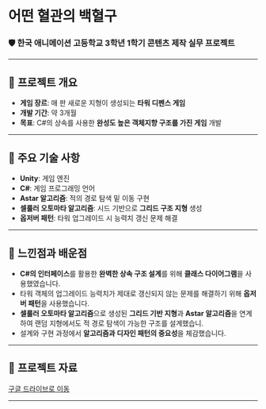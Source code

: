 # 어떤 혈관의 백혈구

### 🛡️ 한국 애니메이션 고등학교 3학년 1학기 콘텐츠 제작 실무 프로젝트

---

## 📌 프로젝트 개요
- **게임 장르**: 매 판 새로운 지형이 생성되는 **타워 디펜스 게임**
- **개발 기간**: 약 3개월
- **목표**: C#의 상속를 사용한 **완성도 높은 객체지향 구조를 가진 게임** 개발

---

## 🔑 주요 기술 사항
- **Unity**: 게임 엔진
- **C#**: 게임 프로그래밍 언어
- **Astar 알고리즘**: 적의 경로 탐색 밑 이동 구현
- **셀룰러 오토마타 알고리즘**: 시드 기반으로 **그리드 구조 지형** 생성
- **옵저버 패턴**: 타워 업그레이드 시 능력치 갱신 문제 해결

---

## 🤔 느낀점과 배운점
- **C#의 인터페이스**를 활용한 **완벽한 상속 구조 설계**를 위해 **클래스 다이어그램**을 사용했였습니다.
- 타워 객체의 업그레이드 능력치가 제대로 갱신되지 않는 문제를 해결하기 위해 **옵저버 패턴**을 사용했습니다.
- **셀룰러 오토마타 알고리즘**으로 생성된 **그리드 기반 지형**과 **Astar 알고리즘**을 연계하여 랜덤 지형에서도 적 경로 탐색이 가능한 구조를 설계했습니.
- 설계와 구현 과정에서 **알고리즘과 디자인 패턴의 중요성**을 체감했습니다.

---

## 📄 프로젝트 자료
[구글 드라이브로 이동](https://drive.google.com/drive/folders/1T5mu8pkvYJu2mhIrfiyf9focdZtEgnFD?usp=drive_link)

---
